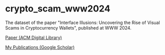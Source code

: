 # crypto_scam_www2024
The dataset of the paper "Interface Illusions: Uncovering the Rise of Visual Scams in Cryptocurrency Wallets", published at WWW 2024.



[Paper (ACM Digital Library)](https://dl.acm.org/doi/abs/10.1145/3589334.3645348)

[My Publications (Google Scholar)](https://scholar.google.com/citations?user=TUen9P4AAAAJ)

